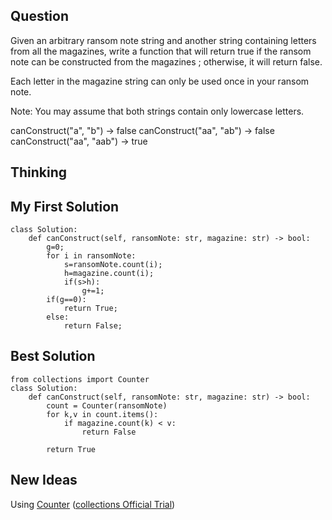 ## Question
Given an arbitrary ransom note string and another string containing letters from all the magazines, write a function that will return true if the ransom note can be constructed from the magazines ; otherwise, it will return false.

Each letter in the magazine string can only be used once in your ransom note.

Note:
You may assume that both strings contain only lowercase letters.

canConstruct("a", "b") -> false
canConstruct("aa", "ab") -> false
canConstruct("aa", "aab") -> true

## Thinking

## My First Solution
```
class Solution:
    def canConstruct(self, ransomNote: str, magazine: str) -> bool:
        g=0;
        for i in ransomNote:
            s=ransomNote.count(i);
            h=magazine.count(i);
            if(s>h):
                g+=1;
        if(g==0):
            return True;
        else:
            return False;
 ```
        
## Best Solution
```
from collections import Counter
class Solution:
    def canConstruct(self, ransomNote: str, magazine: str) -> bool:
        count = Counter(ransomNote)
        for k,v in count.items():
            if magazine.count(k) < v:
                return False
        
        return True
 ```
        
        
## New Ideas
Using [Counter](https://blog.csdn.net/Shiroh_ms08/article/details/52653385)
([collections Official Trial](https://docs.python.org/zh-cn/3/library/collections.html?highlight=collection#module-collections))
